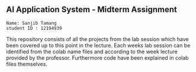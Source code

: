 ## AI Application System - Midterm Assignment

```
Name: Sanjib Tamang
student ID : 12194939
```

This repository consists of all the projects from the lab session which have been covered up to this point in the lecture. Each weeks lab session can be identified from the colab name files and according to the week lecture provided by the professor. Furthermore code have been explained in colab files themselves.

